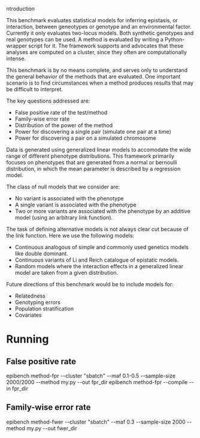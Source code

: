 ntroduction

This benchmark evaluates statistical models for inferring epistasis, or
interaction, between geneotypes or genotype and an environmental factor.
Currently it only evaluates two-locus models. Both synthetic genotypes
and real genotypes can be used. A method is evaluated by writing a
Python-wrapper script for it. The framework supports and advocates
that these analyses are computed on a cluster, since they often are
computationally intense.

This benchmark is by no means complete, and serves only to understand
the general behavior of the methods that are evaluated. One important
scenario is to find circumstances when a method produces results that may be
difficult to interpret.

The key questions addressed are:

* False positive rate of the test/method
* Family-wise error rate
* Distribution of the power of the method
* Power for discovering a single pair (simulate one pair at a time)
* Power for discovering a pair on a simulated chromosome

Data is generated using generalized linear models to accomodate the
wide range of different phenotype distributions. This framework
primarily focuses on phenotypes that are generated from a normal
or bernoulli distribution, in which the mean parameter is described by a
regression model.

The class of null models that we consider are:

* No variant is associated with the phenotype
* A single variant is associated with the phenotype
* Two or more variants are associated with the phenotype by an additive model (using an arbitrary link function).

The task of defining alternative models is not always
clear cut because of the link function. Here we use
the following models:

* Continuous analogous of simple and commonly used genetics models like double dominant.
* Continuous variants of Li and Reich catalogue of epistatic models.
* Random models where the interaction effects in a generalized linear model are taken from a given distribution.

Future directions of this benchmark would be to include models for:
* Relatedness
* Genotyping errors
* Population stratification
* Covariates

# Running

## False positive rate

epibench method-fpr --cluster "sbatch" --maf 0.1-0.5 --sample-size 2000/2000 --method my.py --out fpr_dir
epibench method-fpr --compile --in fpr_dir

## Family-wise error rate

epibench method-fwer --cluster "sbatch" --maf 0.3 --sample-size 2000 --method my.py --out fwer_dir
